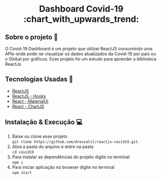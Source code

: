 <h1 align="center">
    Dashboard Covid-19 :chart_with_upwards_trend:
</h1>

## Sobre o projeto 🚀

O Covid-19 Dashboard é um projeto que utilizei ReactJS consumindo uma APIe onde pode-se visualizar os dados atualizados da Covid-19 por país ou o Global por gráficos. Esse projeto foi um estudo para aprender a biblioteca ReactJs


## Tecnologias Usadas :wrench:

- [ReactJS](https://pt-br.reactjs.org/)
- [ReactJS - Hooks](https://pt-br.reactjs.org/docs/hooks-intro.html)
- [React - MaterialUI](https://material-ui.com/pt/)
- [React - ChartJS](https://www.chartjs.org/docs/latest/)

## Instalação & Execução :computer:

1. Baixe ou clone esse projeto <br> `git clone https://github.com/dressalsl/reactjs-covid19.git`.
2. Abra a pasta do arquivo e entre na pasta <br>  `cd covid19`
3. Para instalar as dependências do projeto digite no terminal <br> `npm i`
4. Para iniciar aplicação no browser digite no terminal <br> `npm start`

